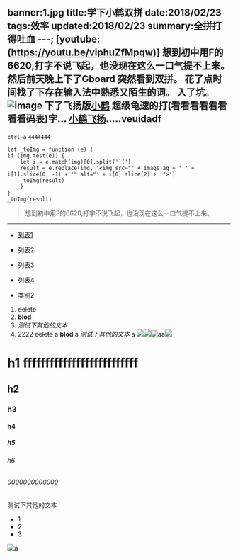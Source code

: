 banner:1.jpg
title:学下小鹤双拼
date:2018/02/23
tags:效率
updated:2018/02/23
summary:全拼打得吐血
---;
[youtube:(https://youtu.be/viphuZfMpqw)]
想到初中用F的6620,打字不说飞起，也没现在这么一口气提不上来。
然后前天晚上下了Gboard
突然看到双拼。
花了点时间找了下存在输入法中熟悉又陌生的词。
入了坑。
![image](2.png)
下了飞扬版[小鹤](http://flypy.com/index.html)
超级龟速的打(看看看看看看看看码表)字...
[小鹤飞扬](http://flypy.com/index.html).....veuidadf
----
`ctrl-a`
`4444444`

```
let _toImg = function (e) {
if (img.test(e)) {
    let i = e.match(img)[0].split('](')
    result = e.replace(img, '<img src="' + imageTag + '_' + i[1].slice(0, -1) + '" alt="' + i[0].slice(2) + '">')
    _toImg(result)
    }
}
_toImg(result)
```
> 想到初中用F的6620,打字不说飞起，也没现在这么一口气提不上来。
***


- [列表1]('/)
- 列表2
- 列表3
- 列表4

- 类别2



1. ~~delete~~ 
2. **blod**
3. *测试下其他的文本*
541. 2222
~~delete~~ a
**blod** a
*测试下其他的文本* a
![](合作.gif)![](热情.gif)![aa](自学.gif)![](进取.gif)![]()

# h1 ffffffffffffffffffffffffff
## h2
### h3
#### h4
##### h5
###### h6
###### 0000000000000
测试下其他的文本
- 1
- 2
- 3

[![a](合作.gif)](https://google.com)
